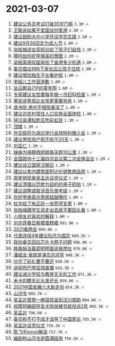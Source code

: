 # 2021-03-07

1. [建议公务员考试打破35岁门槛](https://s.weibo.com/weibo?q=%23%E5%BB%BA%E8%AE%AE%E5%85%AC%E5%8A%A1%E5%91%98%E8%80%83%E8%AF%95%E6%89%93%E7%A0%B435%E5%B2%81%E9%97%A8%E6%A7%9B%23&Refer=top) `3.3M 🔥`
1. [王毅说如果不爱国谈何爱港](https://s.weibo.com/weibo?q=%23%E7%8E%8B%E6%AF%85%E8%AF%B4%E5%A6%82%E6%9E%9C%E4%B8%8D%E7%88%B1%E5%9B%BD%E8%B0%88%E4%BD%95%E7%88%B1%E6%B8%AF%23&Refer=top) `3.1M 🔥`
1. [建议鼓励大中小学开设学农实践](https://s.weibo.com/weibo?q=%23%E5%BB%BA%E8%AE%AE%E9%BC%93%E5%8A%B1%E5%A4%A7%E4%B8%AD%E5%B0%8F%E5%AD%A6%E5%BC%80%E8%AE%BE%E5%AD%A6%E5%86%9C%E5%AE%9E%E8%B7%B5%23&Refer=top) `2.5M 🔥`
1. [建议9月30日定为成人节](https://s.weibo.com/weibo?q=%23%E5%BB%BA%E8%AE%AE9%E6%9C%8830%E6%97%A5%E5%AE%9A%E4%B8%BA%E6%88%90%E4%BA%BA%E8%8A%82%23&Refer=top) `2.4M 🔥`
1. [张桂梅说女高校训给了孩子们自信](https://s.weibo.com/weibo?q=%23%E5%BC%A0%E6%A1%82%E6%A2%85%E8%AF%B4%E5%A5%B3%E9%AB%98%E6%A0%A1%E8%AE%AD%E7%BB%99%E4%BA%86%E5%AD%A9%E5%AD%90%E4%BB%AC%E8%87%AA%E4%BF%A1%23&Refer=top) `2.3M 🔥`
1. [哪吒给你好李焕英的贺图](https://s.weibo.com/weibo?q=%23%E5%93%AA%E5%90%92%E7%BB%99%E4%BD%A0%E5%A5%BD%E6%9D%8E%E7%84%95%E8%8B%B1%E7%9A%84%E8%B4%BA%E5%9B%BE%23&Refer=top) `2.2M 🔥`
1. [梁振英感叹国家给了香港多少机遇](https://s.weibo.com/weibo?q=%E6%A2%81%E6%8C%AF%E8%8B%B1%E6%84%9F%E5%8F%B9%E5%9B%BD%E5%AE%B6%E7%BB%99%E4%BA%86%E9%A6%99%E6%B8%AF%E5%A4%9A%E5%B0%91%E6%9C%BA%E9%81%87&Refer=top) `2.0M 🔥`
1. [委员倡议996下家长应让孩子住校](https://s.weibo.com/weibo?q=%23%E5%A7%94%E5%91%98%E5%80%A1%E8%AE%AE996%E4%B8%8B%E5%AE%B6%E9%95%BF%E5%BA%94%E8%AE%A9%E5%AD%A9%E5%AD%90%E4%BD%8F%E6%A0%A1%23&Refer=top) `1.9M 🔥`
1. [建议增加独生子女看护假](https://s.weibo.com/weibo?q=%23%E5%BB%BA%E8%AE%AE%E5%A2%9E%E5%8A%A0%E7%8B%AC%E7%94%9F%E5%AD%90%E5%A5%B3%E7%9C%8B%E6%8A%A4%E5%81%87%23&Refer=top) `1.9M 🔥`
1. [宋祖儿工作室道歉](https://s.weibo.com/weibo?q=%23%E5%AE%8B%E7%A5%96%E5%84%BF%E5%B7%A5%E4%BD%9C%E5%AE%A4%E9%81%93%E6%AD%89%23&Refer=top) `1.8M 🔥`
1. [岳云鹏自己P的童年照](https://s.weibo.com/weibo?q=%23%E5%B2%B3%E4%BA%91%E9%B9%8F%E8%87%AA%E5%B7%B1P%E7%9A%84%E7%AB%A5%E5%B9%B4%E7%85%A7%23&Refer=top) `1.6M 🔥`
1. [专家建议女性要每年做一次妇科检查](https://s.weibo.com/weibo?q=%23%E4%B8%93%E5%AE%B6%E5%BB%BA%E8%AE%AE%E5%A5%B3%E6%80%A7%E8%A6%81%E6%AF%8F%E5%B9%B4%E5%81%9A%E4%B8%80%E6%AC%A1%E5%A6%87%E7%A7%91%E6%A3%80%E6%9F%A5%23&Refer=top) `1.5M 🔥`
1. [黄奕说男孩比女孩更需要爸爸](https://s.weibo.com/weibo?q=%23%E9%BB%84%E5%A5%95%E8%AF%B4%E7%94%B7%E5%AD%A9%E6%AF%94%E5%A5%B3%E5%AD%A9%E6%9B%B4%E9%9C%80%E8%A6%81%E7%88%B8%E7%88%B8%23&Refer=top) `1.5M 🔥`
1. [虞书欣 再也不相信姜滨了](https://s.weibo.com/weibo?q=%E8%99%9E%E4%B9%A6%E6%AC%A3%20%E5%86%8D%E4%B9%9F%E4%B8%8D%E7%9B%B8%E4%BF%A1%E5%A7%9C%E6%BB%A8%E4%BA%86&Refer=top) `1.4M 🔥`
1. [建议对农村常住人口实施全面体检](https://s.weibo.com/weibo?q=%23%E5%BB%BA%E8%AE%AE%E5%AF%B9%E5%86%9C%E6%9D%91%E5%B8%B8%E4%BD%8F%E4%BA%BA%E5%8F%A3%E5%AE%9E%E6%96%BD%E5%85%A8%E9%9D%A2%E4%BD%93%E6%A3%80%23&Refer=top) `1.4M 🔥`
1. [钟汉良谭松韵互吹彩虹屁](https://s.weibo.com/weibo?q=%23%E9%92%9F%E6%B1%89%E8%89%AF%E8%B0%AD%E6%9D%BE%E9%9F%B5%E4%BA%92%E5%90%B9%E5%BD%A9%E8%99%B9%E5%B1%81%23&Refer=top) `1.3M 🔥`
1. [顶楼](https://s.weibo.com/weibo?q=%E9%A1%B6%E6%A5%BC&Refer=top) `1.3M 🔥`
1. [外交部将为湖北举行全球特别推介会](https://s.weibo.com/weibo?q=%E5%A4%96%E4%BA%A4%E9%83%A8%E5%B0%86%E4%B8%BA%E6%B9%96%E5%8C%97%E4%B8%BE%E8%A1%8C%E5%85%A8%E7%90%83%E7%89%B9%E5%88%AB%E6%8E%A8%E4%BB%8B%E4%BC%9A&Refer=top) `1.3M 🔥`
1. [建议男性陪产假不低于20天](https://s.weibo.com/weibo?q=%23%E5%BB%BA%E8%AE%AE%E7%94%B7%E6%80%A7%E9%99%AA%E4%BA%A7%E5%81%87%E4%B8%8D%E4%BD%8E%E4%BA%8E20%E5%A4%A9%23&Refer=top) `1.3M 🔥`
1. [刘亚仁](https://s.weibo.com/weibo?q=%E5%88%98%E4%BA%9A%E4%BB%81&Refer=top) `1.2M 🔥`
1. [妹妹为捐髓救姐姐每天跑10公里](https://s.weibo.com/weibo?q=%23%E5%A6%B9%E5%A6%B9%E4%B8%BA%E6%8D%90%E9%AB%93%E6%95%91%E5%A7%90%E5%A7%90%E6%AF%8F%E5%A4%A9%E8%B7%9110%E5%85%AC%E9%87%8C%23&Refer=top) `1.2M 🔥`
1. [全国政协十三届四次会议第二次全体会议](https://s.weibo.com/weibo?q=%23%E5%85%A8%E5%9B%BD%E6%94%BF%E5%8D%8F%E5%8D%81%E4%B8%89%E5%B1%8A%E5%9B%9B%E6%AC%A1%E4%BC%9A%E8%AE%AE%E7%AC%AC%E4%BA%8C%E6%AC%A1%E5%85%A8%E4%BD%93%E4%BC%9A%E8%AE%AE%23&Refer=top) `1.2M 🔥`
1. [建议设立国家汉服日](https://s.weibo.com/weibo?q=%23%E5%BB%BA%E8%AE%AE%E8%AE%BE%E7%AB%8B%E5%9B%BD%E5%AE%B6%E6%B1%89%E6%9C%8D%E6%97%A5%23&Refer=top) `1.2M 🔥`
1. [建议以套内建筑面积计价销售商品房](https://s.weibo.com/weibo?q=%23%E5%BB%BA%E8%AE%AE%E4%BB%A5%E5%A5%97%E5%86%85%E5%BB%BA%E7%AD%91%E9%9D%A2%E7%A7%AF%E8%AE%A1%E4%BB%B7%E9%94%80%E5%94%AE%E5%95%86%E5%93%81%E6%88%BF%23&Refer=top) `1.1M 🔥`
1. [周星驰现身吴孟达设灵仪式](https://s.weibo.com/weibo?q=%23%E5%91%A8%E6%98%9F%E9%A9%B0%E7%8E%B0%E8%BA%AB%E5%90%B4%E5%AD%9F%E8%BE%BE%E8%AE%BE%E7%81%B5%E4%BB%AA%E5%BC%8F%23&Refer=top) `1.1M 🔥`
1. [建议清理以罚款为目的的电子抓拍](https://s.weibo.com/weibo?q=%23%E5%BB%BA%E8%AE%AE%E6%B8%85%E7%90%86%E4%BB%A5%E7%BD%9A%E6%AC%BE%E4%B8%BA%E7%9B%AE%E7%9A%84%E7%9A%84%E7%94%B5%E5%AD%90%E6%8A%93%E6%8B%8D%23&Refer=top) `1.1M 🔥`
1. [建议调整或取消音乐类考级](https://s.weibo.com/weibo?q=%23%E5%BB%BA%E8%AE%AE%E8%B0%83%E6%95%B4%E6%88%96%E5%8F%96%E6%B6%88%E9%9F%B3%E4%B9%90%E7%B1%BB%E8%80%83%E7%BA%A7%23&Refer=top) `1.1M 🔥`
1. [你好李焕英总票房超越哪吒](https://s.weibo.com/weibo?q=%23%E4%BD%A0%E5%A5%BD%E6%9D%8E%E7%84%95%E8%8B%B1%E6%80%BB%E7%A5%A8%E6%88%BF%E8%B6%85%E8%B6%8A%E5%93%AA%E5%90%92%23&Refer=top) `1.0M 🔥`
1. [杜华给了朱正廷一张愿望支票](https://s.weibo.com/weibo?q=%23%E6%9D%9C%E5%8D%8E%E7%BB%99%E4%BA%86%E6%9C%B1%E6%AD%A3%E5%BB%B7%E4%B8%80%E5%BC%A0%E6%84%BF%E6%9C%9B%E6%94%AF%E7%A5%A8%23&Refer=top) `1.0M 🔥`
1. [张桂梅跟学生说走出去就不要回头看](https://s.weibo.com/weibo?q=%23%E5%BC%A0%E6%A1%82%E6%A2%85%E8%B7%9F%E5%AD%A6%E7%94%9F%E8%AF%B4%E8%B5%B0%E5%87%BA%E5%8E%BB%E5%B0%B1%E4%B8%8D%E8%A6%81%E5%9B%9E%E5%A4%B4%E7%9C%8B%23&Refer=top) `1.0M 🔥`
1. [小朋友对喜欢的解释](https://s.weibo.com/weibo?q=%23%E5%B0%8F%E6%9C%8B%E5%8F%8B%E5%AF%B9%E5%96%9C%E6%AC%A2%E7%9A%84%E8%A7%A3%E9%87%8A%23&Refer=top) `1.0M 🔥`
1. [刘亦菲春日紫樱蛋糕裙](https://s.weibo.com/weibo?q=%23%E5%88%98%E4%BA%A6%E8%8F%B2%E6%98%A5%E6%97%A5%E7%B4%AB%E6%A8%B1%E8%9B%8B%E7%B3%95%E8%A3%99%23&Refer=top) `991.9K 🔥`
1. [2021看两会](https://s.weibo.com/weibo?q=%232021%E7%9C%8B%E4%B8%A4%E4%BC%9A%23&Refer=top) `989.8K 🔥`
1. [代表连续4年建议牡丹为国花](https://s.weibo.com/weibo?q=%23%E4%BB%A3%E8%A1%A8%E8%BF%9E%E7%BB%AD4%E5%B9%B4%E5%BB%BA%E8%AE%AE%E7%89%A1%E4%B8%B9%E4%B8%BA%E5%9B%BD%E8%8A%B1%23&Refer=top) `989.2K 🔥`
1. [政协委员回应芯片卡脖子问题](https://s.weibo.com/weibo?q=%23%E6%94%BF%E5%8D%8F%E5%A7%94%E5%91%98%E5%9B%9E%E5%BA%94%E8%8A%AF%E7%89%87%E5%8D%A1%E8%84%96%E5%AD%90%E9%97%AE%E9%A2%98%23&Refer=top) `986.0K 🔥`
1. [韩美娟当着邵明明面说我想吐](https://s.weibo.com/weibo?q=%23%E9%9F%A9%E7%BE%8E%E5%A8%9F%E5%BD%93%E7%9D%80%E9%82%B5%E6%98%8E%E6%98%8E%E9%9D%A2%E8%AF%B4%E6%88%91%E6%83%B3%E5%90%90%23&Refer=top) `976.8K 🔥`
1. [潘斌龙 我就是演员总冠军](https://s.weibo.com/weibo?q=%E6%BD%98%E6%96%8C%E9%BE%99%20%E6%88%91%E5%B0%B1%E6%98%AF%E6%BC%94%E5%91%98%E6%80%BB%E5%86%A0%E5%86%9B&Refer=top) `948.3K 🔥`
1. [分手了彩礼要不要还](https://s.weibo.com/weibo?q=%23%E5%88%86%E6%89%8B%E4%BA%86%E5%BD%A9%E7%A4%BC%E8%A6%81%E4%B8%8D%E8%A6%81%E8%BF%98%23&Refer=top) `930.5K 🔥`
1. [迪丽热巴李佳琦直播](https://s.weibo.com/weibo?q=%23%E8%BF%AA%E4%B8%BD%E7%83%AD%E5%B7%B4%E6%9D%8E%E4%BD%B3%E7%90%A6%E7%9B%B4%E6%92%AD%23&Refer=top) `916.3K 🔥`
1. [建议减少学校与教育无关的工作](https://s.weibo.com/weibo?q=%23%E5%BB%BA%E8%AE%AE%E5%87%8F%E5%B0%91%E5%AD%A6%E6%A0%A1%E4%B8%8E%E6%95%99%E8%82%B2%E6%97%A0%E5%85%B3%E7%9A%84%E5%B7%A5%E4%BD%9C%23&Refer=top) `871.3K 🔥`
1. [米卡的睫毛比头发还长](https://s.weibo.com/weibo?q=%23%E7%B1%B3%E5%8D%A1%E7%9A%84%E7%9D%AB%E6%AF%9B%E6%AF%94%E5%A4%B4%E5%8F%91%E8%BF%98%E9%95%BF%23&Refer=top) `859.8K 🔥`
1. [2021中国发展六大新走向](https://s.weibo.com/weibo?q=%232021%E4%B8%AD%E5%9B%BD%E5%8F%91%E5%B1%95%E5%85%AD%E5%A4%A7%E6%96%B0%E8%B5%B0%E5%90%91%23&Refer=top) `854.3K 🔥`
1. [山河令](https://s.weibo.com/weibo?q=%E5%B1%B1%E6%B2%B3%E4%BB%A4&Refer=top) `805.7K 🔥`
1. [吴孟达曾带一麻袋现金到汶川救助](https://s.weibo.com/weibo?q=%23%E5%90%B4%E5%AD%9F%E8%BE%BE%E6%9B%BE%E5%B8%A6%E4%B8%80%E9%BA%BB%E8%A2%8B%E7%8E%B0%E9%87%91%E5%88%B0%E6%B1%B6%E5%B7%9D%E6%95%91%E5%8A%A9%23&Refer=top) `804.8K 🔥`
1. [视障阿姨因导盲犬排尿被邻居投诉2年](https://s.weibo.com/weibo?q=%23%E8%A7%86%E9%9A%9C%E9%98%BF%E5%A7%A8%E5%9B%A0%E5%AF%BC%E7%9B%B2%E7%8A%AC%E6%8E%92%E5%B0%BF%E8%A2%AB%E9%82%BB%E5%B1%85%E6%8A%95%E8%AF%892%E5%B9%B4%23&Refer=top) `803.5K 🔥`
1. [吴孟达](https://s.weibo.com/weibo?q=%E5%90%B4%E5%AD%9F%E8%BE%BE&Refer=top) `796.6K 🔥`
1. [委员称不打不成才误导了中国家长](https://s.weibo.com/weibo?q=%23%E5%A7%94%E5%91%98%E7%A7%B0%E4%B8%8D%E6%89%93%E4%B8%8D%E6%88%90%E6%89%8D%E8%AF%AF%E5%AF%BC%E4%BA%86%E4%B8%AD%E5%9B%BD%E5%AE%B6%E9%95%BF%23&Refer=top) `785.5K 🔥`
1. [吴孟达设灵仪式](https://s.weibo.com/weibo?q=%E5%90%B4%E5%AD%9F%E8%BE%BE%E8%AE%BE%E7%81%B5%E4%BB%AA%E5%BC%8F&Refer=top) `759.3K 🔥`
1. [陈飞宇emoji解读](https://s.weibo.com/weibo?q=%23%E9%99%88%E9%A3%9E%E5%AE%87emoji%E8%A7%A3%E8%AF%BB%23&Refer=top) `757.7K 🔥`
1. [编剧称山河令是圆满结局](https://s.weibo.com/weibo?q=%23%E7%BC%96%E5%89%A7%E7%A7%B0%E5%B1%B1%E6%B2%B3%E4%BB%A4%E6%98%AF%E5%9C%86%E6%BB%A1%E7%BB%93%E5%B1%80%23&Refer=top) `756.5K 🔥`
